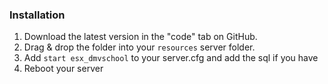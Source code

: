 
### Installation
1) Download the latest version in the "code" tab on GitHub.
2) Drag & drop the folder into your `resources` server folder.
4) Add `start esx_dmvschool` to your server.cfg and add the sql if you have
5) Reboot your server